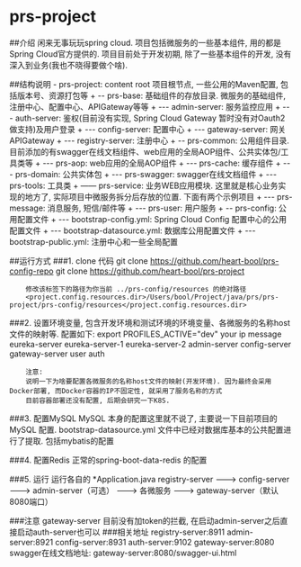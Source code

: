 # prs-project
##介绍
    闲来无事玩玩spring cloud. 项目包括微服务的一些基本组件, 用的都是Spring Cloud官方提供的.
    项目目前处于开发初期, 除了一些基本组件的开发, 没有深入到业务(我也不晓得要做个啥).

##结构说明
    - prs-project: content root 项目根节点, 一些公用的Maven配置, 包括版本号、资源打包等
    +    -- prs-base: 基础组件的存放目录. 微服务的基础组件, 注册中心、配置中心、APIGateway等等
          +  --- admin-server: 服务监控应用
          +  --- auth-server: 鉴权(目前没有实现, Spring Cloud Gateway 暂时没有对Oauth2做支持)及用户登录
          +  --- config-server: 配置中心
          +  --- gateway-server: 网关APIGateway
          +  --- registry-server: 注册中心
    +    -- prs-common: 公用组件目录. 目前添加的有swagger在线文档组件、web应用的全局AOP组件、公共实体包/工具类等
          +  --- prs-aop: web应用的全局AOP组件
          +  --- prs-cache: 缓存组件
          +  --- prs-domain: 公共实体包
          +  --- prs-swagger: swagger在线文档组件
          +  --- prs-tools: 工具类
    +    —— prs-service: 业务WEB应用模块. 这里就是核心业务实现的地方了, 实际项目中微服务拆分后存放的位置. 下面有两个示例项目
          +  --- prs-message: 消息服务, 短信/邮件等
          +  --- prs-user: 用户服务
    +    -- prs-config: 公用配置文件
          +  --- bootstrap-config.yml: Spring Cloud Config 配置中心的公用配置文件
          +  --- bootstrap-datasource.yml: 数据库公用配置文件
          +  --- bootstrap-public.yml: 注册中心和一些全局配置
        
        
##运行方式
###1. clone 代码
        git clone https://github.com/heart-bool/prs-config-repo
        git clone https://github.com/heart-bool/prs-project
        
        修改该标签下的路径为你当前 ../prs-config/resources 的绝对路径
        <project.config.resources.dir>/Users/bool/Project/java/prs/prs-project/prs-config/resources</project.config.resources.dir>
        
###2. 设置环境变量, 包含开发环境和测试环境的环境变量、各微服务的名称host文件的映射等. 配置如下:
        export PROFILES_ACTIVE="dev"
        your ip message eureka-server eureka-server-1 eureka-server-2 admin-server config-server gateway-server user auth

        注意: 
        说明一下为啥要配置各微服务的名称host文件的映射(开发环境). 因为最终会采用Docker部署, 而Docker容器的IP不固定性, 就采用了服务名称的方式
        目前容器部署还没有配置, 后期会研究一下K8S.        
###3. 配置MySQL
        MySQL 本身的配置这里就不说了, 主要说一下目前项目的 MySQL 配置.
        bootstrap-datasource.yml 文件中已经对数据库基本的公共配置进行了提取. 包括mybatis的配置

###4. 配置Redis
        正常的spring-boot-data-redis 的配置
        
###5. 运行
        运行各自的 *Application.java
        registry-server ---> config-server ---> admin-server（可选） ---> 各微服务 ---> gateway-server（默认8080端口）

###注意
        gateway-server 目前没有加token的拦截, 在启动admin-server之后直接启动auth-server也可以
###相关地址
        registry-server:8911
        admin-server:8921
        config-server:8931
        auth-server:9102
        gateway-server:8080
        swagger在线文档地址: gateway-server:8080/swagger-ui.html
        
        
                